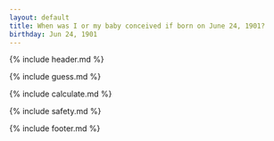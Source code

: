 ```yaml
---
layout: default
title: When was I or my baby conceived if born on June 24, 1901?
birthday: Jun 24, 1901
---
```


{% include header.md %}

{% include guess.md %}

{% include calculate.md %}

{% include safety.md %}

{% include footer.md %}



